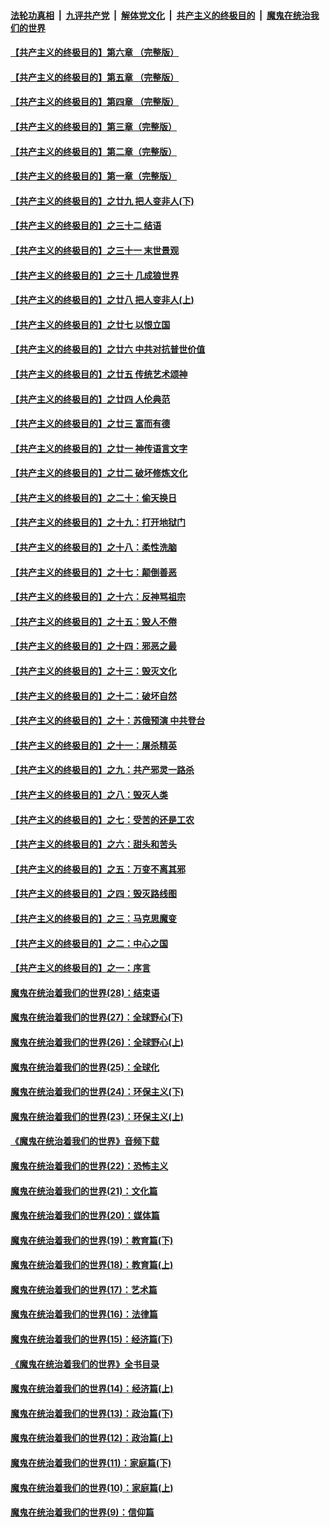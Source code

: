 

####  [法轮功真相](../../../../basic/blob/master/README.md?t=07072131) &nbsp;|&nbsp; [九评共产党](../../../../9ping.md/blob/master/README.md?t=07072131) &nbsp;|&nbsp; [解体党文化](../../../../jtdwh.md/blob/master/README.md?t=07072131)  &nbsp;|&nbsp; [共产主义的终极目的](../../../../gczydzjmd.md/blob/master/README.md?t=07072131) &nbsp;|&nbsp; [魔鬼在统治我们的世界](../../../../mgztzwmdsj.md/blob/master/README.md?t=07072131) 

#### [【共产主义的终极目的】第六章 （完整版）](../pages/nsc422/n11428913.md?t=07072131) 

#### [【共产主义的终极目的】第五章 （完整版）](../pages/nsc422/n11428912.md?t=07072131) 

#### [【共产主义的终极目的】第四章 （完整版）](../pages/nsc422/n11428907.md?t=07072131) 

#### [【共产主义的终极目的】第三章（完整版）](../pages/nsc422/n11428848.md?t=07072131) 

#### [【共产主义的终极目的】第二章（完整版）](../pages/nsc422/n11428831.md?t=07072131) 

#### [【共产主义的终极目的】第一章（完整版）](../pages/nsc422/n11417651.md?t=07072131) 

#### [【共产主义的终极目的】之廿九 把人变非人(下)](../pages/nsc422/n11344140.md?t=07072131) 

#### [【共产主义的终极目的】之三十二 结语](../pages/nsc422/n11360535.md?t=07072131) 

#### [【共产主义的终极目的】之三十一 末世景观](../pages/nsc422/n11351129.md?t=07072131) 

#### [【共产主义的终极目的】之三十 几成狼世界](../pages/nsc422/n11348280.md?t=07072131) 

#### [【共产主义的终极目的】之廿八 把人变非人(上)](../pages/nsc422/n11340492.md?t=07072131) 

#### [【共产主义的终极目的】之廿七 以恨立国](../pages/nsc422/n11336944.md?t=07072131) 

#### [【共产主义的终极目的】之廿六 中共对抗普世价值](../pages/nsc422/n11324785.md?t=07072131) 

#### [【共产主义的终极目的】之廿五 传统艺术颂神](../pages/nsc422/n11296396.md?t=07072131) 

#### [【共产主义的终极目的】之廿四 人伦典范](../pages/nsc422/n11296397.md?t=07072131) 

#### [【共产主义的终极目的】之廿三 富而有德](../pages/nsc422/n11283598.md?t=07072131) 

#### [【共产主义的终极目的】之廿一 神传语言文字](../pages/nsc422/n11263265.md?t=07072131) 

#### [【共产主义的终极目的】之廿二 破坏修炼文化](../pages/nsc422/n11245728.md?t=07072131) 

#### [【共产主义的终极目的】之二十：偷天换日](../pages/nsc422/n11238846.md?t=07072131) 

#### [【共产主义的终极目的】之十九：打开地狱门](../pages/nsc422/n11206376.md?t=07072131) 

#### [【共产主义的终极目的】之十八：柔性洗脑](../pages/nsc422/n11199994.md?t=07072131) 

#### [【共产主义的终极目的】之十七：颠倒善恶](../pages/nsc422/n11179782.md?t=07072131) 

#### [【共产主义的终极目的】之十六：反神骂祖宗](../pages/nsc422/n11166798.md?t=07072131) 

#### [【共产主义的终极目的】之十五：毁人不倦](../pages/nsc422/n11166792.md?t=07072131) 

#### [【共产主义的终极目的】之十四：邪恶之最](../pages/nsc422/n11150249.md?t=07072131) 

#### [【共产主义的终极目的】之十三：毁灭文化](../pages/nsc422/n11135227.md?t=07072131) 

#### [【共产主义的终极目的】之十二：破坏自然](../pages/nsc422/n11135214.md?t=07072131) 

#### [【共产主义的终极目的】之十：苏俄预演 中共登台](../pages/nsc422/n11118424.md?t=07072131) 

#### [【共产主义的终极目的】之十一：屠杀精英](../pages/nsc422/n11118442.md?t=07072131) 

#### [【共产主义的终极目的】之九：共产邪灵一路杀](../pages/nsc422/n11114139.md?t=07072131) 

#### [【共产主义的终极目的】之八：毁灭人类](../pages/nsc422/n11108503.md?t=07072131) 

#### [【共产主义的终极目的】之七：受苦的还是工农](../pages/nsc422/n11101809.md?t=07072131) 

#### [【共产主义的终极目的】之六：甜头和苦头](../pages/nsc422/n11096971.md?t=07072131) 

#### [【共产主义的终极目的】之五：万变不离其邪](../pages/nsc422/n11091285.md?t=07072131) 

#### [【共产主义的终极目的】之四：毁灭路线图](../pages/nsc422/n11086284.md?t=07072131) 

#### [【共产主义的终极目的】之三：马克思魔变](../pages/nsc422/n11061941.md?t=07072131) 

#### [【共产主义的终极目的】之二：中心之国](../pages/nsc422/n11047728.md?t=07072131) 

#### [【共产主义的终极目的】之一：序言](../pages/nsc422/n11086077.md?t=07072131) 

#### [魔鬼在统治着我们的世界(28)：结束语](../pages/nsc422/n10936246.md?t=07072131) 

#### [魔鬼在统治着我们的世界(27)：全球野心(下)](../pages/nsc422/n10928319.md?t=07072131) 

#### [魔鬼在统治着我们的世界(26)：全球野心(上)](../pages/nsc422/n10900318.md?t=07072131) 

#### [魔鬼在统治着我们的世界(25)：全球化](../pages/nsc422/n10788205.md?t=07072131) 

#### [魔鬼在统治着我们的世界(24)：环保主义(下)](../pages/nsc422/n10695307.md?t=07072131) 

#### [魔鬼在统治着我们的世界(23)：环保主义(上)](../pages/nsc422/n10688613.md?t=07072131) 

#### [《魔鬼在统治着我们的世界》音频下载](../pages/nsc422/n10635553.md?t=07072131) 

#### [魔鬼在统治着我们的世界(22)：恐怖主义](../pages/nsc422/n10614727.md?t=07072131) 

#### [魔鬼在统治着我们的世界(21)：文化篇](../pages/nsc422/n10597706.md?t=07072131) 

#### [魔鬼在统治着我们的世界(20)：媒体篇](../pages/nsc422/n10586579.md?t=07072131) 

#### [魔鬼在统治着我们的世界(19)：教育篇(下)](../pages/nsc422/n10564808.md?t=07072131) 

#### [魔鬼在统治着我们的世界(18)：教育篇(上)](../pages/nsc422/n10526970.md?t=07072131) 

#### [魔鬼在统治着我们的世界(17)：艺术篇](../pages/nsc422/n10499093.md?t=07072131) 

#### [魔鬼在统治着我们的世界(16)：法律篇](../pages/nsc422/n10485969.md?t=07072131) 

#### [魔鬼在统治着我们的世界(15)：经济篇(下)](../pages/nsc422/n10469975.md?t=07072131) 

#### [《魔鬼在统治着我们的世界》全书目录](../pages/nsc422/n10464261.md?t=07072131) 

#### [魔鬼在统治着我们的世界(14)：经济篇(上)](../pages/nsc422/n10457370.md?t=07072131) 

#### [魔鬼在统治着我们的世界(13)：政治篇(下)](../pages/nsc422/n10448270.md?t=07072131) 

#### [魔鬼在统治着我们的世界(12)：政治篇(上)](../pages/nsc422/n10444576.md?t=07072131) 

#### [魔鬼在统治着我们的世界(11)：家庭篇(下)](../pages/nsc422/n10440961.md?t=07072131) 

#### [魔鬼在统治着我们的世界(10)：家庭篇(上)](../pages/nsc422/n10435448.md?t=07072131) 

#### [魔鬼在统治着我们的世界(9)：信仰篇](../pages/nsc422/n10432159.md?t=07072131) 

